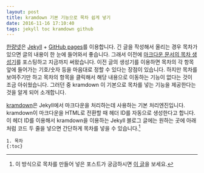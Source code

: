 ```yaml
---
layout: post
title: kramdown 기본 기능으로 목차 쉽게 넣기
date: 2016-11-16 17:10:40
tags: jekyll toc kramdown github
---
```

[한량넷](halryang.net)은 [Jekyll](https://jekyllrb.com/) + [GitHub pages](https://pages.github.com/)를 이용합니다. 긴 글을 작성해서 올리는 경우 목차가 있으면 글의 내용이 한 눈에 들어와서 좋습니다. 그래서 이전에 [마크다운 문서의 목차 생성기](http://halryang.net/markdown-toc-generator/ "Markdown TOC Generator - 한량넷")를 포스팅하고 지금까지 써왔습니다. 이전 글의 생성기를 이용하면 목차의 각 항목 앞에 들어가는 기호/숫자 등을 마음대로 정할 수 있다는 장점이 있습니다. 하지만 목차를 보여주기만 하고 목차의 항목을 클릭해서 해당 내용으로 이동하는 기능이 없다는 것이 조금 아쉬웠습니다. 그러던 중 kramdown 이 기본으로 목차를 넣는 기능을 제공한다는 것을 알게 되어 소개합니다.

[kramdown](http://kramdown.gettalong.org/index.html)은 Jekyll에서 마크다운을 처리하는데 사용하는 기본 처리엔진입니다. kramdown이 마크다운을 HTML로 전환할 때 헤더 ID를 자동으로 생성한다고 합니다. 이 헤더 ID를 이용해서 kramdown을 이용하는 Jekyll 블로그 글에는 원하는 곳에 아래처럼 코드 두 줄을 넣으면 간단하게 목차를 넣을 수 있습니다.[^1]

```
1. 목차
{:toc}
```

[^1]: 이 방식으로 목차를 만들어 넣은 포스트가 궁금하시면 [이 글](http://halryang.net/How-I-Use-TaskPaper/ "나의 TaskPaper 사용법 - 한량넷")을 보세요.
